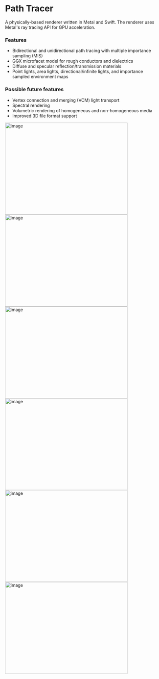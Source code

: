# Path Tracer
A physically-based renderer written in Metal and Swift. The renderer uses Metal's ray tracing API for GPU acceleration. 

### Features
- Bidirectional and unidirectional path tracing with multiple importance sampling (MIS) 
- GGX microfacet model for rough conductors and dielectrics
- Diffuse and specular reflection/transmission materials
- Point lights, area lights, directional/infinite lights, and importance sampled environment maps

### Possible future features
- Vertex connection and merging (VCM) light transport
- Spectral rendering
- Volumetric rendering of homogeneous and non-homogeneous media
- Improved 3D file format support


<img width="400" height="300" alt="image" src="https://github.com/user-attachments/assets/db0940ef-187c-40f0-8bd7-aaba03679e14" />
<img width="400" height="300" alt="image" src="https://github.com/user-attachments/assets/4c059b35-b9f2-4969-86fa-0cee52dfe59a" />
<img width="400" height="300" alt="image" src="https://github.com/user-attachments/assets/e8e3438e-7544-4b8a-bff7-c10fd90632a8" />
<img width="400" height="300" alt="image" src="https://github.com/user-attachments/assets/33c5ee86-8d8d-42c2-a9dd-008d4022db9a" />
<img width="400" height="300" alt="image" src="https://github.com/user-attachments/assets/f6e0d161-3a30-4368-88c8-e4e691c9b9cb" />
<img width="400" height="300" alt="image" src="https://github.com/user-attachments/assets/e5968665-6bb7-49bb-bde0-8e86928c50e7" />
